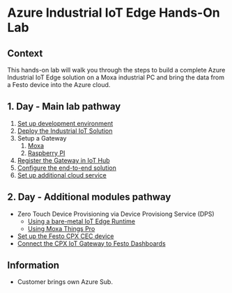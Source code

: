 # Azure Industrial IoT Edge Hands-On Lab

## Context

This hands-on lab will walk you through the steps to build a complete Azure Industrial IoT Edge solution on a Moxa industrial PC and bring the data from a Festo device into the Azure cloud.

## 1. Day - Main lab pathway

1. [Set up development environment](modules/setup-dev-environment-local.md)
2. [Deploy the Industrial IoT Solution](modules/deploy-industrial-iot.md)
3. Setup a Gateway
   1. [Moxa](modules/moxa-gateway-setup.md)
   2. [Raspberry PI](modules/raspberry-pi-setup.md)
4. [Register the Gateway in IoT Hub](modules/register-gateway-iothub.md)
5. [Configure the end-to-end solution](modules/configure-industrial-iot.md)
6. [Set up additional cloud service](modules/setting-up-cloud-services.md)

## 2. Day - Additional modules pathway

* Zero Touch Device Provisioning via Device Provisiong Service (DPS)
  * [Using a bare-metal IoT Edge Runtime](./modules/iotedge-baremetal-tpm.md)
  * [Using Moxa Things Pro](TODO)
* [Set up the Festo CPX CEC device](modules/festo-device-setup.md)
* [Connect the CPX IoT Gateway to Festo Dashboards](modules/festo-dashboard.md)

## Information

* Customer brings own Azure Sub.
